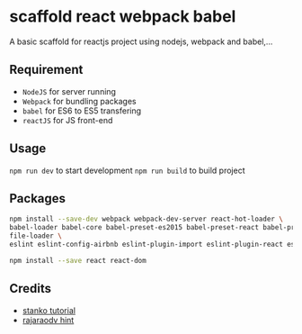 # scaffold react webpack babel
A basic scaffold for reactjs project using nodejs, webpack and babel,...

## Requirement
- `NodeJS` for server running
- `Webpack` for bundling packages
- `babel` for ES6 to ES5 transfering
-  `reactJS` for JS front-end

## Usage
`npm run dev` to start development
`npm run build` to build project

## Packages
```bash
npm install --save-dev webpack webpack-dev-server react-hot-loader \
babel-loader babel-core babel-preset-es2015 babel-preset-react babel-preset-stage-0 \
file-loader \
eslint eslint-config-airbnb eslint-plugin-import eslint-plugin-react eslint-plugin-jsx-a11y eslint

npm install --save react react-dom
```

## Credits
- [stanko tutorial](https://stanko.github.io/setting-up-webpack-babel-and-react-from-scratch/)
- [rajaraodv hint](https://medium.com/@rajaraodv/webpack-the-confusing-parts-58712f8fcad9#.2l8kvvg0a)